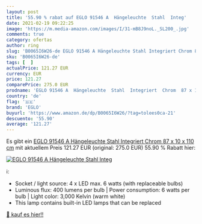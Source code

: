 ```yaml
---
layout: post
title: '55.90 % rabat auf EGLO 91546 A  Hängeleuchte  Stahl  Integ'
date: 2021-02-19 09:22:25
image: 'https://m.media-amazon.com/images/I/31-mB8J9noL._SL200_.jpg'
comments: true
category: ofertas
author: ring
slug: 'B0065I6W26-de EGLO 91546 A Hängeleuchte Stahl Integriert Chrom 87 x 10 x...'
sku: 'B0065I6W26-de'
tags: [  ]
actualPrice: 121.27 EUR
currency: EUR
price: 121.27
comparePrice: 275.0 EUR
prodname: 'EGLO 91546 A  Hängeleuchte  Stahl  Integriert  Chrom  87 x 10 x 110 cm'
country: 'de'
flag: '🇩🇪'
brand: 'EGLO'
buyurl: 'https://www.amazon.de/dp/B0065I6W26/?tag=tolees0ca-21'
descuento: '55.90'
average: '121.27'
---
```


Es gibt ein [EGLO 91546 A  Hängeleuchte  Stahl  Integriert  Chrom  87 x 10 x 110 cm](https://www.amazon.de/dp/B0065I6W26/?tag=tolees0ca-21) mit aktuellem Preis 121.27 EUR (original: 275.0 EUR) 55.90 % Rabatt hier:

[![EGLO 91546 A  Hängeleuchte  Stahl  Integ](https://m.media-amazon.com/images/I/31-mB8J9noL._SL200_.jpg)](https://www.amazon.de/dp/B0065I6W26/?tag=tolees0ca-21)

ℹ️:

- Socket / light source: 4 x LED max. 6 watts (with replaceable bulbs)
- Luminous flux: 400 lumens per bulb | Power consumption: 6 watts per bulb | Light color: 3,000 Kelvin (warm white)
- This lamp contains built-in LED lamps that can be replaced

[🛒 kauf es hier!!](https://www.amazon.de/dp/B0065I6W26/?tag=tolees0ca-21)
